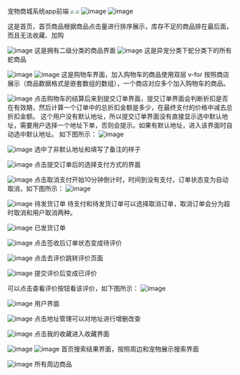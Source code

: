 宠物商城系统app前端
<img src="https://github.com/WHO-cares-2001/petMall/assets/77758923/050979cb-0829-44b8-abbe-f35fae5ad84e" style="zoom:50%" />
<img src="https://github.com/WHO-cares-2001/petMall/assets/77758923/088ee2e2-c78d-4153-bb68-9e25dd0a6a25" style="zoom:50%" />
![image](https://github.com/WHO-cares-2001/petMall/assets/77758923/050979cb-0829-44b8-abbe-f35fae5ad84e)
![image](https://github.com/WHO-cares-2001/petMall/assets/77758923/088ee2e2-c78d-4153-bb68-9e25dd0a6a25)

这是首页，首页商品根据商品点击量进行排序展示，库存不足的商品排在最后面，而且无法收藏、加购

![image](https://github.com/WHO-cares-2001/petMall/assets/77758923/a5ec4f1c-e423-4c1e-8a50-0fda2ac72708)
这是拥有二级分类的商品界面
![image](https://github.com/WHO-cares-2001/petMall/assets/77758923/f5271cb2-fa35-4c01-8377-e263af7b59d5)
这是异宠分类下蛇分类下的所有蛇商品

![image](https://github.com/WHO-cares-2001/petMall/assets/77758923/8326b60f-2461-46c2-afab-3f38cfef6cad)
![image](https://github.com/WHO-cares-2001/petMall/assets/77758923/ff7de7b6-d438-40a9-a8b5-d5b83924333a)
这是购物车界面，加入购物车的商品使用双层 v-for 按照商店展示（商品数据格式是嵌套数组的数组），一个商店对应多个加入购物车的商品。

![image](https://github.com/WHO-cares-2001/petMall/assets/77758923/04cec606-ed22-4787-9a41-46146ce59995)
点击购物车的结算后来到提交订单界面，提交订单界面会判断折扣是否在有效期，然后计算一个订单中的总折扣金额是多少，在最终支付的价格中减去总折扣金额。
这个用户没有默认地址，所以提交订单界面没有直接显示选中默认地址，需要用户选择一个地址下单，否则会提示。如果有默认地址，进入该界面时自动选中默认地址。
如下图所示：
![image](https://github.com/WHO-cares-2001/petMall/assets/77758923/5656b406-29f7-4302-aa71-e924cfbdbfc9)

![image](https://github.com/WHO-cares-2001/petMall/assets/77758923/24a89ad7-aeab-44db-aff1-e5893ad2ff8b)
选中了非默认地址和填写了备注的样子

![image](https://github.com/WHO-cares-2001/petMall/assets/77758923/41d72d9f-4634-4363-94f2-1631cc55ab5b)
点击提交订单后的选择支付方式的界面

![image](https://github.com/WHO-cares-2001/petMall/assets/77758923/0eef7b69-ad1b-4aa8-8a86-e620ec3c70b7)
点击取消支付开始10分钟倒计时，时间到没有支付，订单状态变为自动取消，如下图所示：
![image](https://github.com/WHO-cares-2001/petMall/assets/77758923/659ec8d9-d381-4e06-a191-4bacfdbaa9bf)

![image](https://github.com/WHO-cares-2001/petMall/assets/77758923/421fb6ec-e255-410a-8d65-27212a8242fe)
待发货订单
待支付和待发货订单可以选择取消订单，取消订单会分为超时取消和用户取消两种。

![image](https://github.com/WHO-cares-2001/petMall/assets/77758923/b18599ee-3a49-4f34-a591-d51dee6963b6)
已发货订单 

![image](https://github.com/WHO-cares-2001/petMall/assets/77758923/2ec1e8ad-de68-4271-af9f-e68023c9a290)
点击签收后订单状态变成待评价

![image](https://github.com/WHO-cares-2001/petMall/assets/77758923/527c2531-73fb-4f18-a788-a7cd57af0703)
点击去评价跳转评价页面

![image](https://github.com/WHO-cares-2001/petMall/assets/77758923/b8ea511c-f486-4401-bcee-3521259e75e2)
提交评价后变成已评价

可以点击查看评价按钮看该评价，如下图所示：
![image](https://github.com/WHO-cares-2001/petMall/assets/77758923/2dfd8b60-a096-4323-9731-9446baf98409)

![image](https://github.com/WHO-cares-2001/petMall/assets/77758923/cd3a9e0b-9660-4d23-a3ec-ed6cf1696034)
用户界面

![image](https://github.com/WHO-cares-2001/petMall/assets/77758923/85783d95-57b2-4760-95b0-c1930414f44d)
点击地址管理可以对地址进行增删改查

![image](https://github.com/WHO-cares-2001/petMall/assets/77758923/bdaf57e3-60fe-487b-846d-6ab95e17c212)
点击我的收藏进入收藏界面

![image](https://github.com/WHO-cares-2001/petMall/assets/77758923/54aea536-3acb-42b1-a2f6-f50318fa6516)
![image](https://github.com/WHO-cares-2001/petMall/assets/77758923/7bc643cf-9876-48ff-9053-febc7f958180)
首页搜索结果界面，按照周边和宠物展示搜索界面

![image](https://github.com/WHO-cares-2001/petMall/assets/77758923/838331f1-441d-4958-9e4d-af84ef0580f9)
所有周边商品
